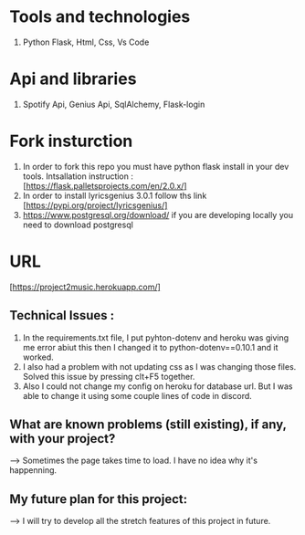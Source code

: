 # Tools and technologies  
1. Python Flask, Html, Css, Vs Code

# Api and libraries 
1. Spotify Api, Genius Api, SqlAlchemy, Flask-login

# Fork insturction
1. In order to fork this repo you must have python flask install in your dev tools.
      Intsallation instruction : [https://flask.palletsprojects.com/en/2.0.x/]
2. In order to install lyricsgenius 3.0.1 follow ths link [https://pypi.org/project/lyricsgenius/]
3. https://www.postgresql.org/download/ if you are developing locally you need to download postgresql

# URL 
[https://project2music.herokuapp.com/]


## Technical Issues :
1. In the requirements.txt file, I put pyhton-dotenv and heroku was giving me error abiut this then I changed it to python-dotenv==0.10.1 and it worked. 
2. I also had a problem with not updating css as I was changing those files. Solved this issue by pressing clt+F5 together.
3. Also I could not change my config on heroku for database url. But I was able to change it using some couple lines of code in discord. 

## What are known problems (still existing), if any, with your project?
--> Sometimes the page takes time to load. I have no idea why it's happenning. 

## My future plan for this project:
--> I will try to develop all the stretch features of this project in future. 
